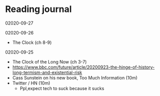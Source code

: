 # Reading journal

02020-09-27

02020-09-26

* The Clock (ch 8-9)

02020-09-25

* The Clock of the Long Now (ch 3-7)
* https://www.bbc.com/future/article/20200923-the-hinge-of-history-long-termism-and-existential-risk
* Cass Sunstein on his new book, Too Much Information (10m)
* Twitter / HN (10m)
	* Ppl,expect tech to suck because it sucks


<!-- #web/fragments -->

<!-- {BearID:reading-journal.md} -->
